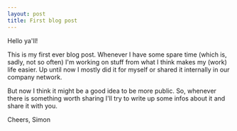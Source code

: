 ```yaml
---
layout: post
title: First blog post
---
```


Hello ya'll! 

This is my first ever blog post. Whenever I have some spare time (which is, sadly, not so often) I'm working on stuff from what I think makes my (work) life easier. Up until now I mostly did it for myself or shared it internally in our company network. 

But now I think it might be a good idea to be more public. So, whenever there is something worth sharing I'll try to write up some infos about it and share it with you. 

Cheers, Simon